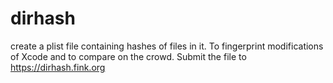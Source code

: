 # dirhash
create a plist file containing hashes of files in it. To fingerprint modifications of Xcode and to compare on the crowd.
Submit the file to https://dirhash.fink.org


